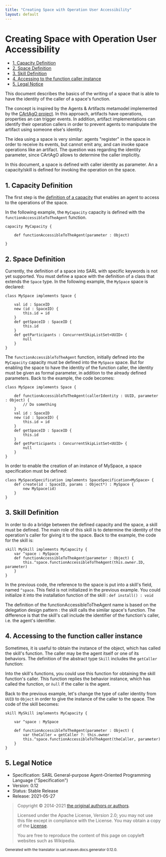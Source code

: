 ```yaml
---
title: "Creating Space with Operation User Accessibility"
layout: default
---
```


# Creating Space with Operation User Accessibility 


<ul class="page_outline" id="page_outline">

<li><a href="#1-capacity-definition">1. Capacity Definition</a></li>
<li><a href="#2-space-definition">2. Space Definition</a></li>
<li><a href="#3-skill-definition">3. Skill Definition</a></li>
<li><a href="#4-accessing-to-the-function-caller-instance">4. Accessing to the function caller instance</a></li>
<li><a href="#5-legal-notice">5. Legal Notice</a></li>

</ul>


This document describes the basics of the writing of a space that is able to have the identity of
the caller of a space's function.

The concept is inspired by the Agents & Artifacts metamodel implemented by the [CArtAgO project](http://cartago.sourceforge.net/).
In this approach, artifacts have operations, properties an can trigger events. In addition, artifact implementations can
identify their operation callers in order to prevent agents to manipulate the artifact using someone else's identity.

The idea using a space is very similar: agents "register" in the space in order to receive its events, but cannot emit any,
and can invoke space operations like an artifact.
The question was regarding the identity parameter, since CArtAgO allows to determine the caller implicitly.

In this document, a space is defined with caller identity as parameter. An a capacity/skill is defined for invoking
the operation on the space.


## 1. Capacity Definition

The first step is the [definition of a capacity](../reference/Capacity.html) that enables an agent to access to
the operations of the space.

In the following example, the `MyCapacity` capacity is defined with the `functionAccessibleToTheAgent` function. 

```sarl
capacity MyCapacity {

	def functionAccessibleToTheAgent(parameter : Object)

}
```



## 2. Space Definition

Currently, the definition of a space into SARL with specific keywords is not yet supported.
You must define a space with the definition of a class that extends the `Space` type.
In the following example, the `MySpace` space is declared:

```sarl
class MySpace implements Space {

	val id : SpaceID
	new (id : SpaceID) {
		this.id = id
	}
    def getSpaceID : SpaceID {
    	this.id
    }
    def getParticipants : ConcurrentSkipListSet<UUID> {
    	null
    }
}
```



The `functionAccessibleToTheAgent` function, initially defined into the `MyCapacity` capacity must be defined into the
`MySpace` space. But for enabling the space to have the identity of the function caller, the identity
must be given as formal parameter, in addition to the already defined parameters.
Back to the example, the code becomes:

```sarl
class MySpace implements Space {

	def functionAccessibleToTheAgent(callerIdentity : UUID, parameter : Object) {
		// Do something
	}
	val id : SpaceID
	new (id : SpaceID) {
		this.id = id
	}
    def getSpaceID : SpaceID {
    	this.id
    }
    def getParticipants : ConcurrentSkipListSet<UUID> {
    	null
    }
}
```



In order to enable the creation of an instance of MySpace, a space specification must be defined:

```sarl
class MySpaceSpecification implements SpaceSpecification<MySpace> {
	def create(id : SpaceID, params : Object*) : MySpace {
		new MySpace(id)
	}
}
```




## 3. Skill Definition

In order to do a bridge between the defined capacity and the space, a skill must be defined.
The main role of this skill is to determine the identity of the operation's caller for giving
it to the space.
Back to the example, the code for the skill is:

```sarl
skill MySkill implements MyCapacity {
	var ^space : MySpace
	def functionAccessibleToTheAgent(parameter : Object) {
		this.^space.functionAccessibleToTheAgent(this.owner.ID, parameter)
	}
}
```



In the previous code, the reference to the space is put into a skill's field, named `^space`.
This field is not initialized in the previous example. You could initialize it into the installation function of
the skill : `def install() : void`

The definition of the functionAccessibleToTheAgent name is based on the delegation design pattern : the skill calls the similar space's function.
The difference is that the skill's call include the identifier of the function's caller, i.e. the agent's identifier.


## 4. Accessing to the function caller instance

Sometimes, it is useful to obtain the instance of the object, which has called the skill's function.
The caller may be the agent itself or one of its behaviors.
The definition of the abstract type `Skill` includes the `getCaller` function:



Into the skill's functions, you could use this function for obtaining the skill function's caller.
This function replies the behavior instance, which has called the function, or `ǹull` if the caller
is the agent.

Back to the previous example, let's change the type of caller identity from `UUID` to `Object` in order
to give the instance of the caller to the space. The code of the skill becomes:

```sarl
skill MySkill implements MyCapacity {

	var ^space : MySpace

	def functionAccessibleToTheAgent(parameter : Object) {
		var theCaller = getCaller ?: this.owner
		this.^space.functionAccessibleToTheAgent(theCaller, parameter)
	}
}
```



## 5. Legal Notice

* Specification: SARL General-purpose Agent-Oriented Programming Language ("Specification")
* Version: 0.12
* Status: Stable Release
* Release: 2021-05-27

> Copyright &copy; 2014-2021 [the original authors or authors](http://www.sarl.io/about/index.html).
>
> Licensed under the Apache License, Version 2.0;
> you may not use this file except in compliance with the License.
> You may obtain a copy of the [License](http://www.apache.org/licenses/LICENSE-2.0).
>
> You are free to reproduce the content of this page on copyleft websites such as Wikipedia.

<small>Generated with the translator io.sarl.maven.docs.generator 0.12.0.</small>
